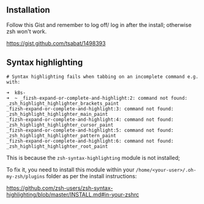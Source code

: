 ## Installation

Follow this Gist and remember to log off/ log in after the install; otherwise zsh won't work.

https://gist.github.com/tsabat/1498393


## Syntax highlighting

```
# Syntax highlighting fails when tabbing on an incomplete command e.g. with:

➜  k8s-
➜  ~ _fizsh-expand-or-complete-and-highlight:2: command not found: _zsh_highlight_highlighter_brackets_paint
_fizsh-expand-or-complete-and-highlight:3: command not found: _zsh_highlight_highlighter_main_paint
_fizsh-expand-or-complete-and-highlight:4: command not found: _zsh_highlight_highlighter_cursor_paint
_fizsh-expand-or-complete-and-highlight:5: command not found: _zsh_highlight_highlighter_pattern_paint
_fizsh-expand-or-complete-and-highlight:6: command not found: _zsh_highlight_highlighter_root_paint
```

This is because the `zsh-syntax-highlighting` module is not installed; 

To fix it, you need to install this module within your `/home/<your-user>/.oh-my-zsh/plugins` folder as per the install instructions:

https://github.com/zsh-users/zsh-syntax-highlighting/blob/master/INSTALL.md#in-your-zshrc

